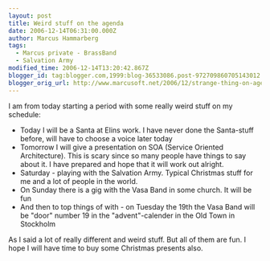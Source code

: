```yaml
---
layout: post
title: Weird stuff on the agenda
date: 2006-12-14T06:31:00.000Z
author: Marcus Hammarberg
tags:
  - Marcus private - BrassBand
  - Salvation Army
modified_time: 2006-12-14T13:20:42.867Z
blogger_id: tag:blogger.com,1999:blog-36533086.post-972709860705143012
blogger_orig_url: http://www.marcusoft.net/2006/12/strange-thing-on-agenda.html
---
```


I am
from today starting a period with some really weird stuff on my
schedule:

- Today I will be a Santa at Elins work. I have never done the
  Santa-stuff before, will have to choose a voice later today
- Tomorrow I will give a presentation on SOA (Service Oriented
  Architecture). This is scary since so many people have things to say
  about it. I have prepared and hope that it will work out alright.
- Saturday - playing with the Salvation Army. Typical Christmas stuff
  for me and a lot of people in the world.
- On Sunday there is a gig with the Vasa Band in some church. It will
  be fun
- And then to top things of with - on Tuesday the 19th the Vasa Band
  will be "door" number 19 in the "advent"-calender in the Old Town in
  Stockholm

As I said a lot of really different and weird stuff. But all of them are
fun. I hope I will have time to buy some Christmas presents also.
